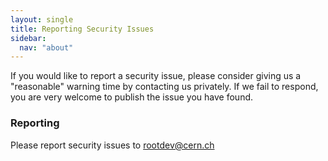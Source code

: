 ```yaml
---
layout: single
title: Reporting Security Issues
sidebar:
  nav: "about"
---
```


If you would like to report a security issue, please consider giving us a "reasonable" warning time by contacting us privately.
If we fail to respond, you are very welcome to publish the issue you have found.
### Reporting

Please report security issues to rootdev@cern.ch
